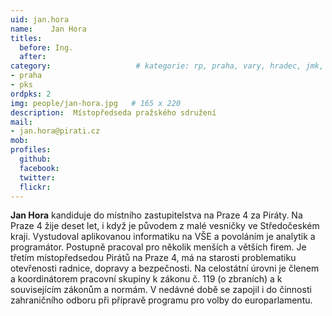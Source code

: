 ```yaml
---
uid: jan.hora
name:    Jan Hora
titles:
  before: Ing. 
  after:
category:                 	# kategorie: rp, praha, vary, hradec, jmk, senat
- praha
- pks
ordpks: 2
img: people/jan-hora.jpg   # 165 x 220
description:  Místopředseda pražského sdružení
mail:
- jan.hora@pirati.cz
mob:			 
profiles:
  github:       
  facebook:  
  twitter: 		  
  flickr:		  
---
```


**Jan Hora** kandiduje do místního zastupitelstva na Praze 4 za Piráty. Na Praze 4 žije deset let, i když je původem z malé vesničky ve Středočeském kraji. Vystudoval aplikovanou informatiku na VŠE a povoláním je analytik a programátor. Postupně pracoval pro několik menších a větších firem. Je třetím místopředsedou Pirátů na Praze 4, má na starosti problematiku otevřenosti radnice, dopravy a bezpečnosti. Na celostátní úrovni je členem a koordinátorem pracovní skupiny k zákonu č. 119 (o zbraních) a k souvisejícím zákonům a normám. V nedávné době se zapojil i do činnosti zahraničního odboru při přípravě programu pro volby do europarlamentu.
